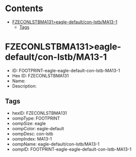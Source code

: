 



Contents
========

* [FZECONLSTBMA131>eagle-default/con-lstb/MA13-1](#fzeconlstbma131eagle-defaultcon-lstbma13-1)
	* [Tags](#tags)

# FZECONLSTBMA131>eagle-default/con-lstb/MA13-1

- ID: FOOTPRINT-eagle-eagle-default-con-lstb-MA13-1
- Hex ID: FZECONLSTBMA131
- Name: 
- Description: 

## Tags

- hexID: FZECONLSTBMA131
- oompType: FOOTPRINT
- oompSize: eagle
- oompColor: eagle-default
- oompDesc: con-lstb
- oompIndex: MA13-1
- oompName: eagle-default/con-lstb/MA13-1
- oompID: FOOTPRINT-eagle-eagle-default-con-lstb-MA13-1
